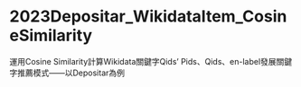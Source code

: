 # 2023Depositar_WikidataItem_CosineSimilarity
運用Cosine Similarity計算Wikidata關鍵字Qids’ Pids、Qids、en-label發展關鍵字推薦模式——以Depositar為例
